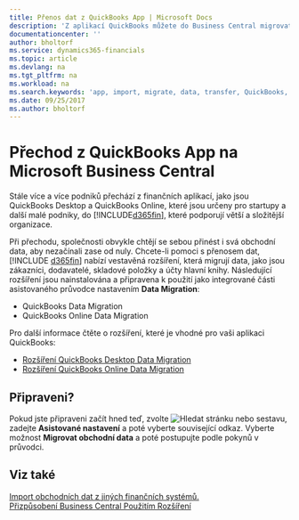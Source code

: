 ```yaml
---
title: Přenos dat z QuickBooks App | Microsoft Docs
description: 'Z aplikací QuickBooks můžete do Business Central migrovat data, jako jsou zákazníci, dodavatelé, skladové položky a účty hlavní knihy.'
documentationcenter: ''
author: bholtorf
ms.service: dynamics365-financials
ms.topic: article
ms.devlang: na
ms.tgt_pltfrm: na
ms.workload: na
ms.search.keywords: 'app, import, migrate, data, transfer, QuickBooks, customize'
ms.date: 09/25/2017
ms.author: bholtorf
---
```



# <a name="changing-from-a-quickbooks-app-to-microsoft-business-central"></a>Přechod z QuickBooks App na Microsoft Business Central
Stále více a více podniků přechází z finančních aplikací, jako jsou QuickBooks Desktop a QuickBooks Online, které jsou určeny pro startupy a další malé podniky, do [!INCLUDE[d365fin](includes/d365fin_md.md)], které podporují větší a složitější organizace.

Při přechodu, společnosti obvykle chtějí se sebou přinést i svá obchodní data, aby nezačínali zase od nuly. Chcete-li pomoci s přenosem dat, [!INCLUDE [d365fin](includes/d365fin_md.md)] nabízí vestavěná rozšíření, která migrují data, jako jsou zákazníci, dodavatelé, skladové položky a účty hlavní knihy. Následující rozšíření jsou nainstalována a připravena k použití jako integrované části asistovaného průvodce nastavením **Data Migration**:

* QuickBooks Data Migration
* QuickBooks Online Data Migration

Pro další informace čtěte o rozšíření, které je vhodné pro vaši aplikaci QuickBooks:   

* [Rozšíření QuickBooks Desktop Data Migration](ui-extensions-quickbooks-data-migration.md)
* [Rozšíření QuickBooks Online Data Migration](ui-extensions-quickbooks-online-data-migration.md)

## <a name="ready-now"></a>Připraveni?
Pokud jste připraveni začít hned teď, zvolte ![Hledat stránku nebo sestavu](media/ui-search/search_small.png "ikona hledat stránku nebo sestavu"), zadejte **Asistované nastavení** a poté vyberte související odkaz. Vyberte možnost **Migrovat obchodní data** a poté postupujte podle pokynů v průvodci.

## <a name="see-also"></a>Viz také
[Import obchodních dat z jiných finančních systémů.](upload-data.md)  
[Přizpůsobení Business Central Použitím Rozšíření](ui-extensions.md)   
